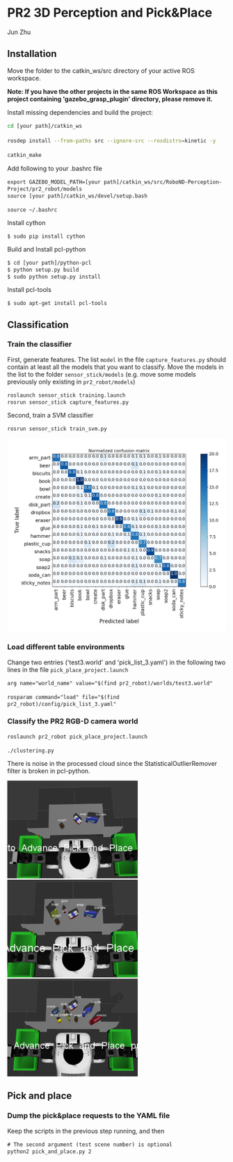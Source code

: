 # PR2 3D Perception and Pick&Place
Jun Zhu


## Installation

Move the folder to the catkin_ws/src directory of your active ROS workspace.

**Note: If you have the other projects in the same ROS Workspace as this project containing 'gazebo_grasp_plugin' directory, please remove it.** 

Install missing dependencies and build the project:

```sh
cd [your path]/catkin_ws

rosdep install --from-paths src --ignore-src --rosdistro=kinetic -y

catkin_make
```

Add following to your .bashrc file

```
export GAZEBO_MODEL_PATH=[your path]/catkin_ws/src/RoboND-Perception-Project/pr2_robot/models
source [your path]/catkin_ws/devel/setup.bash

source ~/.bashrc
```

Install cython
```
$ sudo pip install cython
```

Build and Install pcl-python

```
$ cd [your path]/python-pcl
$ python setup.py build
$ sudo python setup.py install
```

Install pcl-tools
```
$ sudo apt-get install pcl-tools
```

## Classification

### Train the classifier

First, generate features. The list `model` in the file `capture_features.py` should contain at least all the models that you want to classify. Move the models in the list to the folder `sensor_stick/models` (e.g. move some models previously only existing in `pr2_robot/models`)
 
```
roslaunch sensor_stick training.launch
rosrun sensor_stick capture_features.py
```

Second, train a SVM classifier

```
rosrun sensor_stick train_svm.py
```

<img src="misc/confusion_matrix.png" width="800">


### Load different table environments
Change two entries ('test3.world' and 'pick_list_3.yaml') in the following two lines in the file `pick_place_project.launch`
```
arg name="world_name" value="$(find pr2_robot)/worlds/test3.world" 
    
rosparam command="load" file="$(find pr2_robot)/config/pick_list_3.yaml"
```

### Classify the PR2 RGB-D camera world

```
roslaunch pr2_robot pick_place_project.launch

./clustering.py
```
There is noise in the processed cloud since the StatisticalOutlierRemover filter is broken in pcl-python.

<img src="misc/pick_list_1.png" width="300"/> <img src="misc/pick_list_2.png" width="300"/> <img src="misc/pick_list_3.png" width="300"/>

## Pick and place

### Dump the pick&place requests to the YAML file

Keep the scripts in the previous step running, and then 

```
# The second argument (test scene number) is optional
python2 pick_and_place.py 2
```